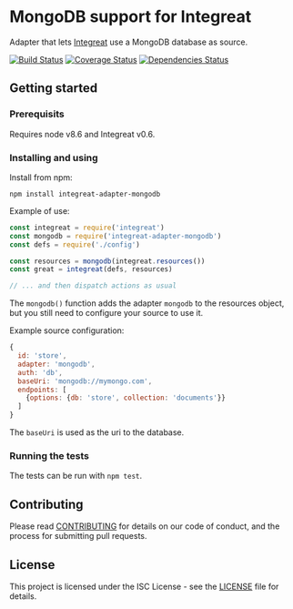 # MongoDB support for Integreat

Adapter that lets
[Integreat](https://github.com/integreat-io/integreat) use a MongoDB database
as source.

[![Build Status](https://travis-ci.org/integreat-io/integreat-adapter-mongodb.svg?branch=master)](https://travis-ci.org/integreat-io/integreat-adapter-mongodb)
[![Coverage Status](https://coveralls.io/repos/github/integreat-io/integreat-adapter-mongodb/badge.svg?branch=master)](https://coveralls.io/github/integreat-io/integreat-adapter-mongodb?branch=master)
[![Dependencies Status](https://tidelift.com/badges/github/owner/repo)](https://tidelift.com/repo/github/integreat-io/integreat-adapter-mongodb)

## Getting started

### Prerequisits

Requires node v8.6 and Integreat v0.6.

### Installing and using

Install from npm:

```
npm install integreat-adapter-mongodb
```

Example of use:
```javascript
const integreat = require('integreat')
const mongodb = require('integreat-adapter-mongodb')
const defs = require('./config')

const resources = mongodb(integreat.resources())
const great = integreat(defs, resources)

// ... and then dispatch actions as usual
```

The `mongodb()` function adds the adapter `mongodb` to the resources object, but
you still need to configure your source to use it.

Example source configuration:

```javascript
{
  id: 'store',
  adapter: 'mongodb',
  auth: 'db',
  baseUri: 'mongodb://mymongo.com',
  endpoints: [
    {options: {db: 'store', collection: 'documents'}}
  ]
}
```

The `baseUri` is used as the uri to the database.

### Running the tests

The tests can be run with `npm test`.

## Contributing

Please read
[CONTRIBUTING](https://github.com/integreat-io/integreat-adapter-mongodb/blob/master/CONTRIBUTING.md)
for details on our code of conduct, and the process for submitting pull
requests.

## License

This project is licensed under the ISC License - see the
[LICENSE](https://github.com/integreat-io/integreat-adapter-mongodb/blob/master/LICENSE)
file for details.
